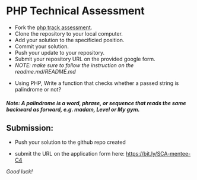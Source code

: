 # PHP Technical Assessment  


* Fork the [php track assessment](https://github.com/she-code-africa/php-ta).
* Clone the repository to your local computer.
* Add your solution to the specificied position.
* Commit your solution.
* Push your update to your repository.
* Submit your repository URL on the provided google form.
* _NOTE: make sure to follow the instruction on the readme.md/README.md_

- Using PHP,  Write a function that checks whether a passed string is palindrome or not?
#####   **Note:** A palindrome is a word, phrase, or sequence that reads the same backward as forward, e.g. madam, Level or My gym.

## Submission: 

- Push your solution to the github repo created 

- submit the URL on the application form here: https://bit.ly/SCA-mentee-C4

*Good luck!*
